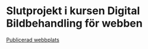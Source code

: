 # Slutprojekt i kursen Digital Bildbehandling för webben

[Publicerad webbplats](https://projektdt163gvingakerbruk.netlify.app/index.html)
